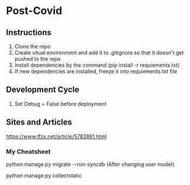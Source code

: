 # Post-Covid

## Instructions
1. Clone the repo
2. Create vitual environment and add it to .gitignore so that it doesn't get pushed to the repo
3. Install dependencies by the command (pip install -r requiements.txt)
4. If new dependencies are installed, freeze it into requiements.txt file

## Development Cycle
1. Set Debug = False before deployment

## Sites and Articles
https://www.tfzx.net/article/5782861.html

### My Cheatsheet
python manage.py migrate --run-syncdb (After changing user model)

python manage.py collectstatic
